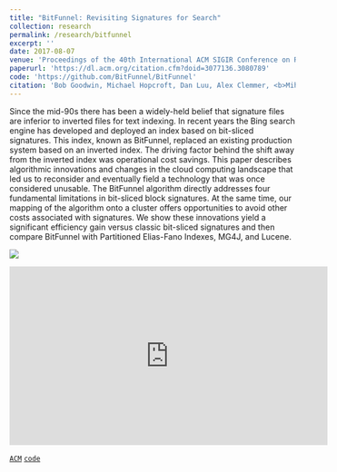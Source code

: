 ```yaml
---
title: "BitFunnel: Revisiting Signatures for Search"
collection: research
permalink: /research/bitfunnel
excerpt: ''
date: 2017-08-07
venue: 'Proceedings of the 40th International ACM SIGIR Conference on Research and Development in Information Retrieval'
paperurl: 'https://dl.acm.org/citation.cfm?doid=3077136.3080789'
code: 'https://github.com/BitFunnel/BitFunnel'
citation: 'Bob Goodwin, Michael Hopcroft, Dan Luu, Alex Clemmer, <b>Mihaela Curmei</b>, Sameh Elnikety, and Yuxiong He. 2017.'
---
```

Since the mid-90s there has been a widely-held belief that signature files are inferior to inverted files for text indexing. In recent years the Bing search engine has developed and deployed an index based on bit-sliced signatures. This index, known as BitFunnel, replaced an existing production system based on an inverted index. The driving factor behind the shift away from the inverted index was operational cost savings. This paper describes algorithmic innovations and changes in the cloud computing landscape that led us to reconsider and eventually field a technology that was once considered unusable. The BitFunnel algorithm directly addresses four fundamental limitations in bit-sliced block signatures. At the same time, our mapping of the algorithm onto a cluster offers opportunities to avoid other costs associated with signatures. We show these innovations yield a significant efficiency gain versus classic bit-sliced signatures and then compare BitFunnel with Partitioned Elias-Fano Indexes, MG4J, and Lucene.

![](../../images/bitfunnel.png)

<iframe width="560" height="315" src="https://www.youtube.com/embed/1-Xoy5w5ydM" frameborder="0" allow="accelerometer; autoplay; encrypted-media; gyroscope; picture-in-picture" allowfullscreen></iframe>

[`ACM`](https://dl.acm.org/citation.cfm?doid=3077136.3080789)
[`code`](https://github.com/BitFunnel/BitFunnel)
